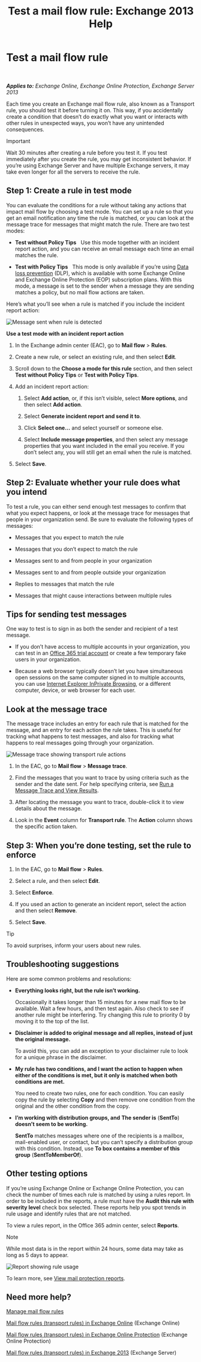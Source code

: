 ﻿---
title: 'Test a mail flow rule: Exchange 2013 Help'
TOCTitle: Test a mail flow rule
ms:assetid: 3d949e2a-8ba4-4261-8cfb-736fd2446ea1
ms:mtpsurl: https://technet.microsoft.com/en-us/library/Dn831862(v=EXCHG.150)
ms:contentKeyID: 63176950
ms.date: 12/10/2017
mtps_version: v=EXCHG.150
---

# Test a mail flow rule

 

_**Applies to:** Exchange Online, Exchange Online Protection, Exchange Server 2013_


Each time you create an Exchange mail flow rule, also known as a Transport rule, you should test it before turning it on. This way, if you accidentally create a condition that doesn’t do exactly what you want or interacts with other rules in unexpected ways, you won’t have any unintended consequences.


> [!IMPORTANT]
> Wait 30 minutes after creating a rule before you test it. If you test immediately after you create the rule, you may get inconsistent behavior. If you’re using Exchange Server and have multiple Exchange servers, it may take even longer for all the servers to receive the rule.



## Step 1: Create a rule in test mode

You can evaluate the conditions for a rule without taking any actions that impact mail flow by choosing a test mode. You can set up a rule so that you get an email notification any time the rule is matched, or you can look at the message trace for messages that might match the rule. There are two test modes:

  - **Test without Policy Tips**   Use this mode together with an incident report action, and you can receive an email message each time an email matches the rule.

  - **Test with Policy Tips**   This mode is only available if you’re using [Data loss prevention](technical-overview-of-dlp-data-loss-prevention-in-exchange.md) (DLP), which is available with some Exchange Online and Exchange Online Protection (EOP) subscription plans. With this mode, a message is set to the sender when a message they are sending matches a policy, but no mail flow actions are taken.

Here’s what you’ll see when a rule is matched if you include the incident report action:

![Message sent when rule is detected](images/Dn831862.c1a2db60-3fb9-4ddc-86d5-1757e2250f59(EXCHG.150).png "Message sent when rule is detected")

**Use a test mode with an incident report action**

1.  In the Exchange admin center (EAC), go to **Mail flow** \> **Rules**.

2.  Create a new rule, or select an existing rule, and then select **Edit**.

3.  Scroll down to the **Choose a mode for this rule** section, and then select **Test without Policy Tips** or **Test with Policy Tips**.

4.  Add an incident report action:
    
    1.  Select **Add action**, or, if this isn’t visible, select **More options**, and then select **Add action**.
    
    2.  Select **Generate incident report and send it to**.
    
    3.  Click **Select one…** and select yourself or someone else.
    
    4.  Select **Include message properties**, and then select any message properties that you want included in the email you receive. If you don’t select any, you will still get an email when the rule is matched.

5.  Select **Save**.

## Step 2: Evaluate whether your rule does what you intend

To test a rule, you can either send enough test messages to confirm that what you expect happens, or look at the message trace for messages that people in your organization send. Be sure to evaluate the following types of messages:

  - Messages that you expect to match the rule

  - Messages that you don’t expect to match the rule

  - Messages sent to and from people in your organization

  - Messages sent to and from people outside your organization

  - Replies to messages that match the rule

  - Messages that might cause interactions between multiple rules

## Tips for sending test messages

One way to test is to sign in as both the sender and recipient of a test message.

  - If you don’t have access to multiple accounts in your organization, you can test in an [Office 365 trial account](https://go.microsoft.com/fwlink/p/?linkid=402791) or create a few temporary fake users in your organization.

  - Because a web browser typically doesn’t let you have simultaneous open sessions on the same computer signed in to multiple accounts, you can use [Internet Explorer InPrivate Browsing](https://go.microsoft.com/fwlink/p/?linkid=402784), or a different computer, device, or web browser for each user.

## Look at the message trace

The message trace includes an entry for each rule that is matched for the message, and an entry for each action the rule takes. This is useful for tracking what happens to test messages, and also for tracking what happens to real messages going through your organization.

![Message trace showing transport rule actions](images/Dn831862.64179f28-5c8c-421b-b630-cc1f7de9a34f(EXCHG.150).png "Message trace showing transport rule actions")

1.  In the EAC, go to **Mail flow** \> **Message trace**.

2.  Find the messages that you want to trace by using criteria such as the sender and the date sent. For help specifying criteria, see [Run a Message Trace and View Results](https://technet.microsoft.com/en-us/library/jj200712\(v=exchg.150\)).

3.  After locating the message you want to trace, double-click it to view details about the message.

4.  Look in the **Event** column for **Transport rule**. The **Action** column shows the specific action taken.

## Step 3: When you’re done testing, set the rule to enforce

1.  In the EAC, go to **Mail flow** \> **Rules**.

2.  Select a rule, and then select **Edit**.

3.  Select **Enforce**.

4.  If you used an action to generate an incident report, select the action and then select **Remove**.

5.  Select **Save**.


> [!TIP]
> To avoid surprises, inform your users about new rules.



## Troubleshooting suggestions

Here are some common problems and resolutions:

  - **Everything looks right, but the rule isn’t working.**
    
    Occasionally it takes longer than 15 minutes for a new mail flow to be available. Wait a few hours, and then test again. Also check to see if another rule might be interfering. Try changing this rule to priority 0 by moving it to the top of the list.

  - **Disclaimer is added to original message and all replies, instead of just the original message.**
    
    To avoid this, you can add an exception to your disclaimer rule to look for a unique phrase in the disclaimer.

  - **My rule has two conditions, and I want the action to happen when either of the conditions is met, but it only is matched when both conditions are met.**
    
    You need to create two rules, one for each condition. You can easily copy the rule by selecting **Copy** and then remove one condition from the original and the other condition from the copy.

  - **I’m working with distribution groups, and** **The sender is** (**SentTo**) **doesn’t seem to be working.**
    
    **SentTo** matches messages where one of the recipients is a mailbox, mail-enabled user, or contact, but you can’t specify a distribution group with this condition. Instead, use **To box contains a member of this group** (**SentToMemberOf**).

## Other testing options

If you’re using Exchange Online or Exchange Online Protection, you can check the number of times each rule is matched by using a rules report. In order to be included in the reports, a rule must have the **Audit this rule with severity level** check box selected. These reports help you spot trends in rule usage and identify rules that are not matched.

To view a rules report, in the Office 365 admin center, select **Reports**.


> [!NOTE]
> While most data is in the report within 24 hours, some data may take as long as 5 days to appear.



![Report showing rule usage](images/Dn831862.df5bf202-741d-432a-b71d-b37143f0ec0a(EXCHG.150).png "Report showing rule usage")

To learn more, see [View mail protection reports](https://go.microsoft.com/fwlink/p/?linkid=402958).

## Need more help?

[Manage mail flow rules](manage-mail-flow-rules-exchange-2013-help.md)

[Mail flow rules (transport rules) in Exchange Online](https://technet.microsoft.com/en-us/library/jj919238\(v=exchg.150\)) (Exchange Online)

[Mail flow rules (transport rules) in Exchange Online Protection](https://technet.microsoft.com/en-us/library/dn271424\(v=exchg.150\)) (Exchange Online Protection)

[Mail flow rules (transport rules) in Exchange 2013](mail-flow-rules-transport-rules-in-exchange-2013-exchange-2013-help.md) (Exchange Server)

